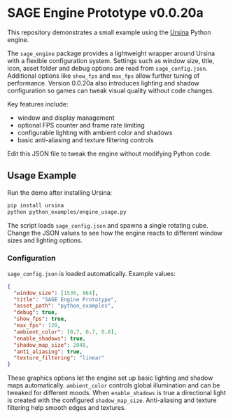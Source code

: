 # SAGE Engine Prototype v0.0.20a

This repository demonstrates a small example using the [Ursina](https://www.ursinaengine.org/) Python engine.

The `sage_engine` package provides a lightweight wrapper around Ursina with a flexible configuration system. Settings such as window size, title, icon, asset folder and debug options are read from `sage_config.json`.
Additional options like `show_fps` and `max_fps` allow further tuning of performance. Version 0.0.20a also introduces lighting and shadow configuration so games can tweak visual quality without code changes.

Key features include:
- window and display management
- optional FPS counter and frame rate limiting
- configurable lighting with ambient color and shadows
- basic anti-aliasing and texture filtering controls

Edit this JSON file to tweak the engine without modifying Python code.

## Usage Example

Run the demo after installing Ursina:

```bash
pip install ursina
python python_examples/engine_usage.py
```

The script loads `sage_config.json` and spawns a single rotating cube. Change the
JSON values to see how the engine reacts to different window sizes and lighting
options.

### Configuration

`sage_config.json` is loaded automatically. Example values:

```json
{
  "window_size": [1536, 864],
  "title": "SAGE Engine Prototype",
  "asset_path": "python_examples",
  "debug": true,
  "show_fps": true,
  "max_fps": 120,
  "ambient_color": [0.7, 0.7, 0.8],
  "enable_shadows": true,
  "shadow_map_size": 2048,
  "anti_aliasing": true,
  "texture_filtering": "linear"
}
```

These graphics options let the engine set up basic lighting and shadow maps
automatically. `ambient_color` controls global illumination and can be tweaked
for different moods. When `enable_shadows` is true a directional light is
created with the configured `shadow_map_size`. Anti-aliasing and texture
filtering help smooth edges and textures.
